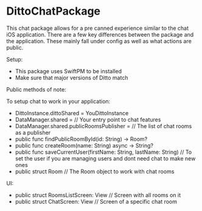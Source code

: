 # DittoChatPackage

This chat package allows for a pre canned experience similar to the chat iOS application. There are a few key differences between the package and the 
application. These mainly fall under config as well as what actions are public.

Setup: 

- This package uses SwiftPM to be installed
- Make sure that major versions of Ditto match

Public methods of note:

To setup chat to work in your application:

- DittoInstance.dittoShared = YouDittoInstance
- DataManager.shared = // Your entry point to chat features
- DataManager.shared.publicRoomsPublisher = // The list of chat rooms as a publisher
- public func findPublicRoomById(id: String) -> Room?
- public func createRoom(name: String) async -> String?
- public func saveCurrentUser(firstName: String, lastName: String) // To set the user if you are managing users and dont need chat to make new ones
- public struct Room // The Room object to work with chat rooms

UI: 

- public struct RoomsListScreen: View // Screen with all rooms on it
- public struct ChatScreen: View // Screen of a specific chat room
